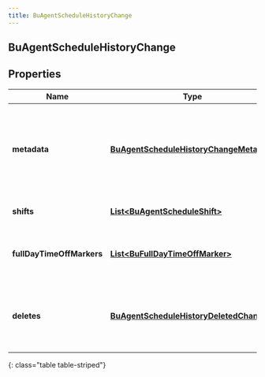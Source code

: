 ```yaml
---
title: BuAgentScheduleHistoryChange
---
```


## BuAgentScheduleHistoryChange

## Properties

| Name                      | Type                                                                                                     | Description                                                                 | Notes      |
| ------------------------- | -------------------------------------------------------------------------------------------------------- | --------------------------------------------------------------------------- | ---------- |
| **metadata**              | <!----><!---->[**BuAgentScheduleHistoryChangeMetadata**](BuAgentScheduleHistoryChangeMetadata.md)<!----> | The metadata of the change, including who and when the change was made      | [optional] |
| **shifts**                | <!----><!---->[**List&lt;BuAgentScheduleShift&gt;**](BuAgentScheduleShift.md)<!---->                     | The list of changed shifts                                                  | [optional] |
| **fullDayTimeOffMarkers** | <!----><!---->[**List&lt;BuFullDayTimeOffMarker&gt;**](BuFullDayTimeOffMarker.md)<!---->                 | The list of changed full day time off markers                               | [optional] |
| **deletes**               | <!----><!---->[**BuAgentScheduleHistoryDeletedChange**](BuAgentScheduleHistoryDeletedChange.md)<!---->   | The deleted shifts, full day time off markers, or the entire agent schedule | [optional] |

{: class="table table-striped"}
